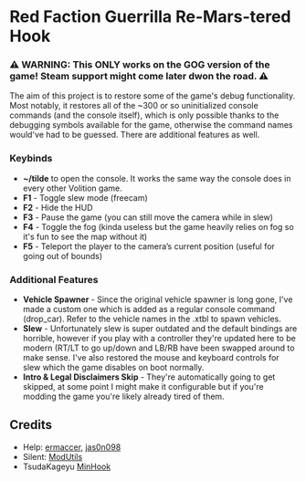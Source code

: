 # Red Faction Guerrilla Re-Mars-tered Hook
### **⚠️ WARNING: This ONLY works on the GOG version of the game! Steam support might come later dwon the road. ⚠️**

The aim of this project is to restore some of the game's debug functionality. Most notably, it restores all of the ~300 or so uninitialized console commands (and the console itself), which is only possible thanks to the debugging symbols available for the game, otherwise the command names would've had to be guessed. There are additional features as well.

### Keybinds
- **~/tilde** to open the console. It works the same way the console does in every other Volition game.
- **F1** - Toggle slew mode (freecam)
- **F2** - Hide the HUD
- **F3** - Pause the game (you can still move the camera while in slew)
- **F4** - Toggle the fog (kinda useless but the game heavily relies on fog so it's fun to see the map without it)
- **F5** - Teleport the player to the camera’s current position (useful for going out of bounds)

### Additional Features
- **Vehicle Spawner** - Since the original vehicle spawner is long gone, I've made a custom one which is added as a regular console command (drop_car). Refer to the vehicle names in the .xtbl to spawn vehicles.
- **Slew** - Unfortunately slew is super outdated and the default bindings are horrible, however if you play with a controller they're updated here to be modern (RT/LT to go up/down and LB/RB have been swapped around to make sense. I've also restored the mouse and keyboard controls for slew which the game disables on boot normally.
- **Intro & Legal Disclaimers Skip** - They're automatically going to get skipped, at some point I might make it configurable but if you're modding the game you're likely already tired of them.

## Credits

- Help: [ermaccer](https://github.com/ermaccer), [jas0n098](https://github.com/jas0n098)
- Silent: [ModUtils](https://github.com/CookiePLMonster/ModUtils)
- TsudaKageyu [MinHook](https://github.com/TsudaKageyu/minhook)
